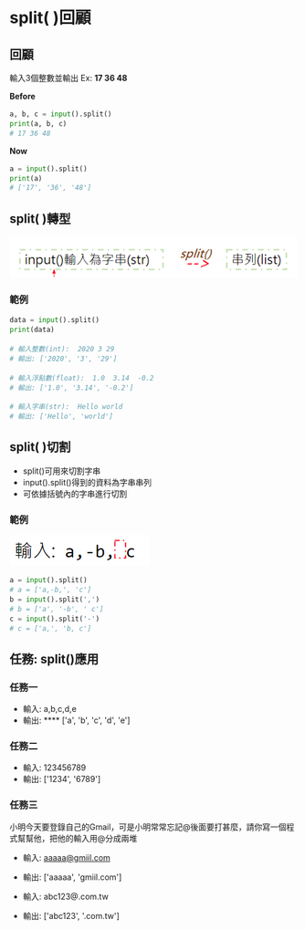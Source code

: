 # split( )回顧

## 回顧

輸入3個整數並輸出 Ex: **17  36  48**

**Before**

```python
a, b, c = input().split()
print(a, b, c)
# 17 36 48
```

**Now**

```python
a = input().split()
print(a)
# ['17', '36', '48']
```

## **split( )轉型**

![](<../../.gitbook/assets/image (66).png>)

### **範例**

```python
data = input().split()
print(data)

# 輸入整數(int):  2020 3 29
# 輸出: ['2020', '3', '29']

# 輸入浮點數(float):  1.0  3.14  -0.2
# 輸出: ['1.0', '3.14', '-0.2']

# 輸入字串(str):  Hello world
# 輸出: ['Hello', 'world']
```

## **split( )切割**

* split()可用來切割字串
* input().split()得到的資料為字串串列
* 可依據括號內的字串進行切割

### 範例

![](<../../.gitbook/assets/image (67).png>)

```python
a = input().split()
# a = ['a,-b,', 'c']
b = input().split(',')
# b = ['a', '-b', ' c']
c = input().split('-')
# c = ['a,', 'b, c']
```

## **任務: split()應用**

### **任務一**

* 輸入:  a,b,c,d,e             &#x20;
* 輸出: **** \['a', 'b', 'c', 'd', 'e']

### 任務二

* 輸入:  123456789     &#x20;
* 輸出:   \['1234', '6789']

### 任務三

小明今天要登錄自己的Gmail，可是小明常常忘記@後面要打甚麼，請你寫一個程式幫幫他，把他的輸入用@分成兩堆

* 輸入: aaaaa@gmiil.com          &#x20;
* 輸出:  \['aaaaa', 'gmiil.com']    &#x20;



* 輸入: abc123@.com.tw            &#x20;
* 輸出:  \['abc123', '.com.tw']
